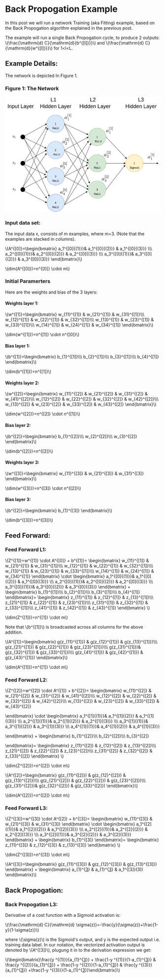 # Back Propogation Example
In this post we will run a network Training (aka Fitting) example, based on the Back Propogation algorithm explained in the previous post.

The example will run a single Back Propogation cycle, to produce 2 outputs: \\(\frac{\mathrm{d} C}{\mathrm{d}{b^{[l]}}}\\) and \\(\frac{\mathrm{d} C}{\mathrm{d}{w^{[l]}}}\\) for 1<l<L.

## Example Details:

The network is depicted In Figure 1.

### Figure 1: The Network
![](../assets/images/neural-networks/deep-neural-network-fw-bw-example.png)

### Input data set:
The input data x, consists of m examples, where m=3. (Note that the examples are stacked in columns).

\\(A^{[0]}=\begin{bmatrix}
a_1^{[0]{(1)}}& a_1^{[0]{(2)}} & a_1^{[0]{(3)}} \\\\\\
a_2^{[0]{(1)}}& a_2^{[0]{(2)}} & a_2^{[0]{(3)}} \\\\\\
a_3^{[0]{(1)}}& a_3^{[0]{(2)}} & a_3^{[0]{(3)}}
\end{bmatrix}\\)

\\(dim(A^{[0]})=n^{[0]} \cdot m\\)

### Initial Paramerters

Here are the weights and bias of the 3 layers:

#### Weights layer 1:

\\(w^{[1]}=\begin{bmatrix}
w_{11}^{[1]} & w_{21}^{[1]} & w_{31}^{[1]}\\\\\\
w_{12}^{[1]} & w_{22}^{[1]} & w_{32}^{[1]}\\\\\\
w_{13}^{[1]} & w_{23}^{[1]} & w_{33}^{[1]}\\\\\\
w_{14}^{[1]} & w_{24}^{[1]} & w_{34}^{[1]}
\end{bmatrix}\\)

\\(dim(w^{[1]})=n^{[1]} \cdot n^{[0]}\\)


#### Bias layer 1:


\\(b^{[1]}=\begin{bmatrix}
b_{1}^{[1]}\\\\\\
b_{2}^{[1]}\\\\\\
b_{3}^{[1]}\\\\\\
b_{4}^{[1]}
\end{bmatrix}\\)

\\(dim(b^{[1]})=n^{[1]}\\)


#### Weights layer 2:

\\(w^{[2]}=\begin{bmatrix}
w_{11}^{[2]} & w_{21}^{[2]} & w_{31}^{[2]} & w_{41}^{[2]}\\\\\\
w_{12}^{[2]} & w_{22}^{[2]} & w_{32}^{[2]} & w_{42}^{[2]}\\\\\\
w_{13}^{[2]} & w_{23}^{[2]} & w_{33}^{[2]} & w_{43}^{[2]}
\end{bmatrix}\\)

\\(dim(w^{[2]})=n^{[2]} \cdot n^{[1]}\\)

#### Bias layer 2:


\\(b^{[2]}=\begin{bmatrix}
b_{1}^{[2]}\\\\\\ 
w_{2}^{[2]}\\\\\\
w_{3}^{[2]} 
\end{bmatrix}\\)

\\(dim(b^{[2]})=n^{[2]}\\)


#### Weights layer 3:

\\(w^{[3]}=\begin{bmatrix}
w_{11}^{[3]} & w_{21}^{[3]} & w_{31}^{[3]}
\end{bmatrix}\\)

\\(dim(w^{[3]})=n^{[3]} \cdot n^{[2]}\\)

#### Bias layer 3:


\\(b^{[2]}=\begin{bmatrix}
b_{1}^{[3]}
\end{bmatrix}\\)

\\(dim(b^{[3]})=n^{[3]}\\)


## Feed Forward:

### Feed Forward L1:

\\(Z^{[1]}=w^{[1]} \cdot A^{[0]} + b^{[1]}= \begin{bmatrix}
w_{11}^{[1]} & w_{21}^{[1]} & w_{31}^{[1]}\\\\\\
w_{12}^{[1]} & w_{22}^{[1]} & w_{32}^{[1]}\\\\\\
w_{13}^{[1]} & w_{23}^{[1]} & w_{33}^{[1]}\\\\\\
w_{14}^{[1]} & w_{24}^{[1]} & w_{34}^{[1]}
\end{bmatrix} \cdot 
\begin{bmatrix}
a_1^{[0]{(1)}}& a_1^{[0]{(2)}} & a_1^{[0]{(3)}} \\\\\\
a_2^{[0]{(1)}}& a_2^{[0]{(2)}} & a_2^{[0]{(3)}} \\\\\\
a_3^{[0]{(1)}}& a_3^{[0]{(2)}} & a_3^{[0]{(3)}}
\end{bmatrix} + 
\begin{bmatrix}
b_{1}^{[1]}\\\\\\
b_{2}^{[1]}\\\\\\
b_{3}^{[1]}\\\\\\
b_{4}^{[1]}
\end{bmatrix}=
\begin{bmatrix}
z_{11}^{[1]} & z_{12}^{[1]} & z_{13}^{[1]}\\\\\\
z_{21}^{[1]} & z_{22}^{[1]} & z_{23}^{[1]}\\\\\\
z_{31}^{[1]} & z_{32}^{[1]} & z_{33}^{[1]}\\\\\\
z_{41}^{[1]} & z_{42}^{[1]} & z_{43}^{[1]}
\end{bmatrix}
\\)

\\(dim(Z^{[1]})=n^{[1]} \cdot m\\)

Note that \\(b^{[1]}\\) is broadcasted across all columns for the above addition.

\\(A^{[1]}=\begin{bmatrix}
g(z_{11}^{[1]}) & g(z_{12}^{[1]}) & g(z_{13}^{[1]})\\\\\\
g(z_{21}^{[1]}) & g(z_{22}^{[1]}) & g(z_{23}^{[1]})\\\\\\
g(z_{31}^{[1]})& g(z_{32}^{[1]}) & g(z_{33}^{[1]})\\\\\\
g(z_{41}^{[1]}) & g(z_{42}^{[1]}) & g(z_{43}^{[1]})
\end{bmatrix}\\)

\\(dim(A^{[1]})=n^{[1]} \cdot m\\)

### Feed Forward L2:


\\(Z^{[2]}=w^{[2]} \cdot A^{[1]} + b^{[2]}= \begin{bmatrix}
w_{11}^{[2]} & w_{21}^{[2]} & w_{31}^{[2]} & w_{41}^{[2]}\\\\\\
w_{12}^{[2]} & w_{22}^{[2]} & w_{32}^{[2]} & w_{42}^{[2]}\\\\\\
w_{13}^{[2]} & w_{23}^{[2]} & w_{33}^{[2]} & w_{43}^{[2]}

\end{bmatrix} \cdot 
\begin{bmatrix}
a_1^{[1]{(1)}}& a_1^{[1]{(2)}} & a_1^{[1]{(3)}} \\\\\\
a_2^{[1]{(1)}}& a_2^{[1]{(2)}} & a_2^{[1]{(3)}} \\\\\\
a_3^{[1]{(1)}}& a_3^{[1]{(2)}} & a_3^{[1]{(3)}} \\\\\\
a_4^{[1]{(1)}}& a_4^{[1]{(2)}} & a_4^{[1]{(3)}}

\end{bmatrix} + 
\begin{bmatrix}
b_{1}^{[2]}\\\\\\
b_{2}^{[2]}\\\\\\
b_{3}^{[2]}

\end{bmatrix}=
\begin{bmatrix}
z_{11}^{[2]} & z_{12}^{[2]} & z_{13}^{[2]}\\\\\\
z_{21}^{[2]} & z_{22}^{[2]} & z_{23}^{[2]}\\\\\\
z_{31}^{[2]} & z_{32}^{[2]} & z_{33}^{[2]}
\end{bmatrix}
\\)

\\(dim(Z^{[2]})=n^{[2]} \cdot m\\)


\\(A^{[2]}=\begin{bmatrix}
g(z_{11}^{[2]}) & g(z_{12}^{[2]}) & g(z_{13}^{[2]})\\\\\\
g(z_{21}^{[2]}) & g(z_{22}^{[2]}) & g(z_{23}^{[2]})\\\\\\
g(z_{31}^{[2]})& g(z_{32}^{[2]}) & g(z_{33}^{[2]})
\end{bmatrix}\\)

\\(dim(A^{[2]})=n^{[2]} \cdot m\\)

### Feed Forward L3:


\\(Z^{[3]}=w^{[3]} \cdot A^{[2]} + b^{[3]}= \begin{bmatrix}
w_{11}^{[3]} & w_{21}^{[3]} & w_{31}^{[3]}
\end{bmatrix} \cdot
\begin{bmatrix}
a_1^{[2]{(1)}}& a_1^{[2]{(2)}} & a_1^{[2]{(3)}} \\\\\\
a_2^{[2]{(1)}}& a_2^{[2]{(2)}} & a_2^{[2]{(3)}} \\\\\\
a_3^{[2]{(1)}}& a_3^{[2]{(2)}} & a_3^{[2]{(3)}}
\end{bmatrix} + 
\begin{bmatrix}
b_{1}^{[3]}
\end{bmatrix}=
\begin{bmatrix}
z_{11}^{[3]} & z_{12}^{[3]} & z_{13}^{[3]}
\end{bmatrix}
\\)

\\(dim(Z^{[3]})=n^{[3]} \cdot m\\)

\\(A^{[3]}=\begin{bmatrix}
g(z_{11}^{[3]}) & g(z_{12}^{[3]}) & g(z_{13}^{[3]})
\end{bmatrix} = \begin{bmatrix}
a_{1}^{[3](1)} & a_{1}^{[3](2)} & a_1^{[3]}(3))
\end{bmatrix}\\)

## Back Propogation:

### Back Propogation L3:

Derivative of a cost function with a Sigmoid activation is:

\\(\frac{\mathrm{d} C}{\mathrm{d} \sigma(z)}=-\frac{y}{\sigma(z)}+\frac{1-y}{1-\sigma(z)}\\)

where \\(\sigma(z)\\) is the Sigmoid's output, and y is the expected output i.e. training data label. In our notation, the vectorized activation output is denoted by \\(A^{[3]}\\), plugung it in to the derivation expression we get:

\\(\begin{bmatrix}\frac{y ^{(1)}}{a_{1}^{[3](1)}} + \frac{1-y ^{(1)}}{1-a_{1}^{[3](1)}} &  
\frac{y ^{(2)}}{a_{1}^{[3](2)}} + \frac{1-y ^{(2)}}{1-a_{1}^{[3](2)}} & \frac{y ^{(3)}}{a_{1}^{[3](3)}} +\frac{1-y ^{(3)}}{1-a_{1}^{[3](3)}}\end{bmatrix}\\)








